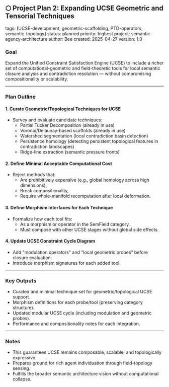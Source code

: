 ## ⬡ Project Plan 2: Expanding UCSE Geometric and Tensorial Techniques
tags: [UCSE-development, geometric-scaffolding, PTD-operators, semantic-topology]
status: planned
priority: highest
project: semantic-agency-architecture
author: Bee
created: 2025-04-27
version: 1.0

### Goal
Expand the Unified Constraint Satisfaction Engine (UCSE) to include a richer set of computational-geometric and field-theoretic tools for local semantic closure analysis and contradiction resolution — without compromising compositionality or scalability.

---

### Plan Outline

#### 1. Curate Geometric/Topological Techniques for UCSE
- Survey and evaluate candidate techniques:
  - Partial Tucker Decomposition (already in use)
  - Voronoi/Delaunay-based scaffolds (already in use)
  - Watershed segmentation (local contradiction basin detection)
  - Persistence homology (detecting persistent topological features in contradiction landscapes)
  - Ridge-line extraction (semantic pressure fronts)

#### 2. Define Minimal Acceptable Computational Cost
- Reject methods that:
  - Are prohibitively expensive (e.g., global homology across high dimensions),
  - Break compositionality,
  - Require whole-manifold recomputation after local deformation.

#### 3. Define Morphism Interfaces for Each Technique
- Formalize how each tool fits:
  - As a morphism or operator in the $\mathsf{SemField}$ category.
  - Must compose with other UCSE stages without global side effects.

#### 4. Update UCSE Constraint Cycle Diagram
- Add "modulation operators" and "local geometric probes" before closure evaluation.
- Introduce morphism signatures for each added tool.

---

### Key Outputs
- Curated and minimal technique set for geometric/topological UCSE support.
- Morphism definitions for each probe/tool (preserving category structure).
- Updated modular UCSE cycle (including modulation and geometric probes).
- Performance and compositionality notes for each integration.

---

### Notes
- This guarantees UCSE remains composable, scalable, and topologically expressive.
- Prepares ground for rich agent individuation through field-topology sensing.
- Fulfills the broader semantic architecture vision without computational collapse.

